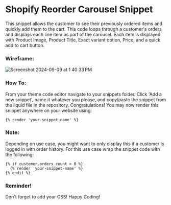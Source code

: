 # Shopify Reorder Carousel Snippet
This snippet allows the customer to see their previously ordered items and quickly add them to the cart.
This code loops through a customer's orders and displays each line item as part of the carousel. 
Each item is displayed with Product Image, Product Title, Exact variant option, Price, and a quick add to cart button. 

### Wireframe:
![Screenshot 2024-09-09 at 1 40 33 PM](https://github.com/user-attachments/assets/25dfc5e4-9ebe-4670-b19e-4aebd55da14d)

### How To:
From your theme code editor navigate to your snippets folder. Click 'Add a new snippet', name it whatever you please, and copy/paste the snippet from the liquid file in the repository.
Congratulations! You may now render this snippet anywhere on your website using:
```
{% render 'your-snippet-name' %}
```

### Note:
Depending on use case, you might want to only display this if a customer is logged in with order history.
For this use case wrap the snippet code with the following:

```
{% if customer.orders_count > 0 %}
  {% render 'your-snippet-name' %}
{% endif %}
```

### Reminder!
Don't forget to add your CSS! Happy Coding!

